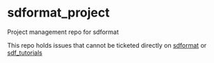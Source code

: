 # sdformat_project
Project management repo for sdformat

This repo holds issues that cannot be ticketed directly on [sdformat](https://github.com/osrf/sdformat) or [sdf_tutorials](https://github.com/osrf/sdf_tutorials)
